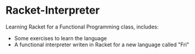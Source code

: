 # Racket-Interpreter
Learning Racket for a Functional Programming class, includes:

- Some exercises to learn the language
- A functional interpreter writen in Racket for a new language called "Fri"
